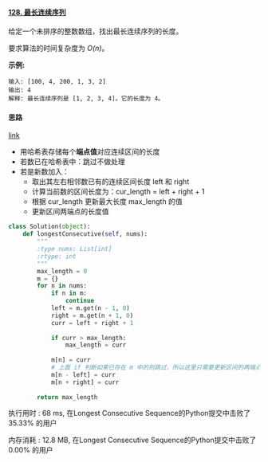 #### [128. 最长连续序列](https://leetcode-cn.com/problems/longest-consecutive-sequence/)

给定一个未排序的整数数组，找出最长连续序列的长度。

要求算法的时间复杂度为 *O(n)*。

**示例:**

```
输入: [100, 4, 200, 1, 3, 2]
输出: 4
解释: 最长连续序列是 [1, 2, 3, 4]。它的长度为 4。
```



#### 思路

[link](http://jalan.space/leetcode-notebook/hash/128.html)

- 用哈希表存储每个**端点值**对应连续区间的长度
- 若数已在哈希表中：跳过不做处理
- 若是新数加入：
    - 取出其左右相邻数已有的连续区间长度 left 和 right
    - 计算当前数的区间长度为：cur_length = left + right + 1
    - 根据 cur_length 更新最大长度 max_length 的值
    - 更新区间两端点的长度值



```python
class Solution(object):
    def longestConsecutive(self, nums):
        """
        :type nums: List[int]
        :rtype: int
        """
        max_length = 0
        m = {}
        for n in nums:
            if n in m:
                continue
            left = m.get(n - 1, 0)
            right = m.get(n + 1, 0)
            curr = left + right + 1
            
            if curr > max_length:
                max_length = curr
            
            m[n] = curr
            # 上面 if 判断如果已存在 m 中的则跳过，所以这里只需要更新区间的两端点
            m[n - left] = curr
            m[n + right] = curr
            
        return max_length
```

执行用时 : 68 ms, 在Longest Consecutive Sequence的Python提交中击败了35.33% 的用户

内存消耗 : 12.8 MB, 在Longest Consecutive Sequence的Python提交中击败了0.00% 的用户
